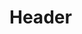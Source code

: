 <!-- TITLE: Pearl 2017 Magazines -->
<!-- SUBTITLE: Journal Club special publications about Pearl 2017. -->

# Header